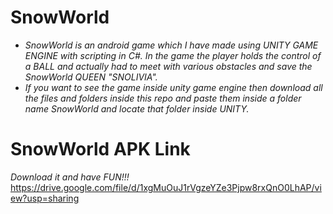 # SnowWorld
- _SnowWorld is an android game which I have made using UNITY GAME ENGINE with scripting in C#. In the game the player holds the control of a BALL and actually had to meet with various obstacles and save the SnowWorld QUEEN "SNOLIVIA"._
- _If you want to see the game inside unity game engine then download all the files and folders inside this repo and paste them inside a folder name SnowWorld and locate that folder inside UNITY._
# SnowWorld APK Link
_Download it and have FUN!!!_
https://drive.google.com/file/d/1xgMuOuJ1rVgzeYZe3Pjpw8rxQnO0LhAP/view?usp=sharing
